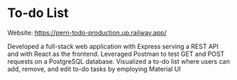 # To-do List

Website: https://pern-todo-production.up.railway.app/

Developed a full-stack web application with Express serving a REST API and with React as the frontend. Leveraged Postman to test GET and POST requests on a PostgreSQL database. Visualized a to-do list where users can add, remove, and edit to-do tasks by employing Material UI
